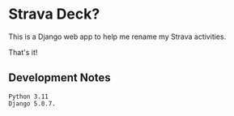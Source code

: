 # Strava Deck? 

This is a Django web app to help me rename my Strava activities.

That's it!

## Development Notes

```
Python 3.11
Django 5.0.7.
```

